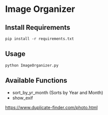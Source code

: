 # Image Organizer

## Install Requirements

    pip install -r requirements.txt

## Usage

    python ImageOrganizer.py

## Available Functions

- sort_by_yr_month (Sorts by Year and Month)
- show_exif

https://www.duplicate-finder.com/photo.html
